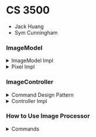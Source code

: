 # CS 3500
- Jack Huang
- Sym Cunningham
### ImageModel

<details><summary> ImageModel Impl </summary>
<p>

</p>
</details>

<details><summary> Pixel Impl </summary>
<p>

</p>
</details>

### ImageController

<details><summary> Command Design Pattern </summary>
<p>

</p>
</details>

<details><summary> Controller Impl </summary>
<p>

</p>
</details>

### How to Use Image Processor

<details><summary> Commands </summary>
<p>
load: imagePath, imageName <br>
save: imagePath, imageName <br>
horizontal-flip: imageName, destinationImageName <br>
vertical-flip: imageName, destinationImageName <br>
brighten: int increment, imageName, destinationImageName <br>
intensity-greyscale: imageName, destinationImageName <br>
luma-greyscale: imageName, destinationImageName <br>
value-greyscale: imageName, destinationImageName <br>
red-component: imageName, destinationImageName <br> 
blue-component: imageName, destinationImageName <br>
green-component: imageName, destinationImageName <br>
</p>
</details>